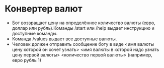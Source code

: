 # Конвертер валют 

- Бот возвращает цену на определённое количество валюты (евро, доллар или рубль).Команды /start или /help выдает инструкцию и доступные команды.
- Команда /values выдает все доступные валюты.
- Человек должен отправить сообщение боту в виде <имя валюты цену которой он хочет узнать> <имя валюты в которой надо узнать цену первой валюты> <количество первой валюты> (например, евро рубль 1)
 
